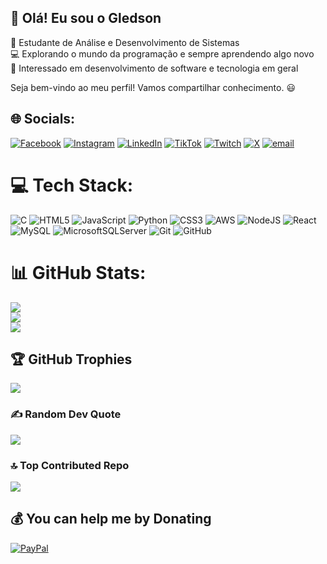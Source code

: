 ## 👋 Olá! Eu sou o Gledson

🎯 Estudante de Análise e Desenvolvimento de Sistemas<br/>
💻 Explorando o mundo da programação e sempre aprendendo algo novo<br/>
🚀 Interessado em desenvolvimento de software e tecnologia em geral<br/>

Seja bem-vindo ao meu perfil! Vamos compartilhar conhecimento. 😃<br/>


## 🌐 Socials:
[![Facebook](https://img.shields.io/badge/Facebook-%231877F2.svg?logo=Facebook&logoColor=white)](https://facebook.com/Gledsonz) [![Instagram](https://img.shields.io/badge/Instagram-%23E4405F.svg?logo=Instagram&logoColor=white)](https://instagram.com/Gledson_z) [![LinkedIn](https://img.shields.io/badge/LinkedIn-%230077B5.svg?logo=linkedin&logoColor=white)](https://linkedin.com/in/Gledsonz) [![TikTok](https://img.shields.io/badge/TikTok-%23000000.svg?logo=TikTok&logoColor=white)](https://tiktok.com/@Gledson.z) [![Twitch](https://img.shields.io/badge/Twitch-%239146FF.svg?logo=Twitch&logoColor=white)](https://twitch.tv/Gl3dson_) [![X](https://img.shields.io/badge/X-black.svg?logo=X&logoColor=white)](https://x.com/Gledson_z) [![email](https://img.shields.io/badge/Email-D14836?logo=gmail&logoColor=white)](mailto:Gledsonsouza.dr@gmail.com) 

# 💻 Tech Stack:
![C](https://img.shields.io/badge/c-%2300599C.svg?style=for-the-badge&logo=c&logoColor=white) ![HTML5](https://img.shields.io/badge/html5-%23E34F26.svg?style=for-the-badge&logo=html5&logoColor=white) ![JavaScript](https://img.shields.io/badge/javascript-%23323330.svg?style=for-the-badge&logo=javascript&logoColor=%23F7DF1E) ![Python](https://img.shields.io/badge/python-3670A0?style=for-the-badge&logo=python&logoColor=ffdd54) ![CSS3](https://img.shields.io/badge/css3-%231572B6.svg?style=for-the-badge&logo=css3&logoColor=white) ![AWS](https://img.shields.io/badge/AWS-%23FF9900.svg?style=for-the-badge&logo=amazon-aws&logoColor=white) ![NodeJS](https://img.shields.io/badge/node.js-6DA55F?style=for-the-badge&logo=node.js&logoColor=white) ![React](https://img.shields.io/badge/react-%2320232a.svg?style=for-the-badge&logo=react&logoColor=%2361DAFB) ![MySQL](https://img.shields.io/badge/mysql-4479A1.svg?style=for-the-badge&logo=mysql&logoColor=white) ![MicrosoftSQLServer](https://img.shields.io/badge/Microsoft%20SQL%20Server-CC2927?style=for-the-badge&logo=microsoft%20sql%20server&logoColor=white) ![Git](https://img.shields.io/badge/git-%23F05033.svg?style=for-the-badge&logo=git&logoColor=white) ![GitHub](https://img.shields.io/badge/github-%23121011.svg?style=for-the-badge&logo=github&logoColor=white)
# 📊 GitHub Stats:
![](https://github-readme-stats.vercel.app/api?username=Gledson-z&theme=midnight-purple&hide_border=false&include_all_commits=false&count_private=false)<br/>
![](https://nirzak-streak-stats.vercel.app/?user=Gledson-z&theme=midnight-purple&hide_border=false)<br/>
![](https://github-readme-stats.vercel.app/api/top-langs/?username=Gledson-z&theme=midnight-purple&hide_border=false&include_all_commits=false&count_private=false&layout=compact)

## 🏆 GitHub Trophies
![](https://github-profile-trophy.vercel.app/?username=Gledson-z&theme=radical&no-frame=true&no-bg=false&margin-w=4)

### ✍️ Random Dev Quote
![](https://quotes-github-readme.vercel.app/api?type=horizontal&theme=light)

### 🔝 Top Contributed Repo
![](https://github-contributor-stats.vercel.app/api?username=Gledson-z&limit=5&theme=dark&combine_all_yearly_contributions=true)

  ## 💰 You can help me by Donating
  [![PayPal](https://img.shields.io/badge/PayPal-00457C?style=for-the-badge&logo=paypal&logoColor=white)](https://paypal.me/Gledsonsouza.dr@gmail.com) 

  
<!-- Proudly created with GPRM ( https://gprm.itsvg.in ) -->
